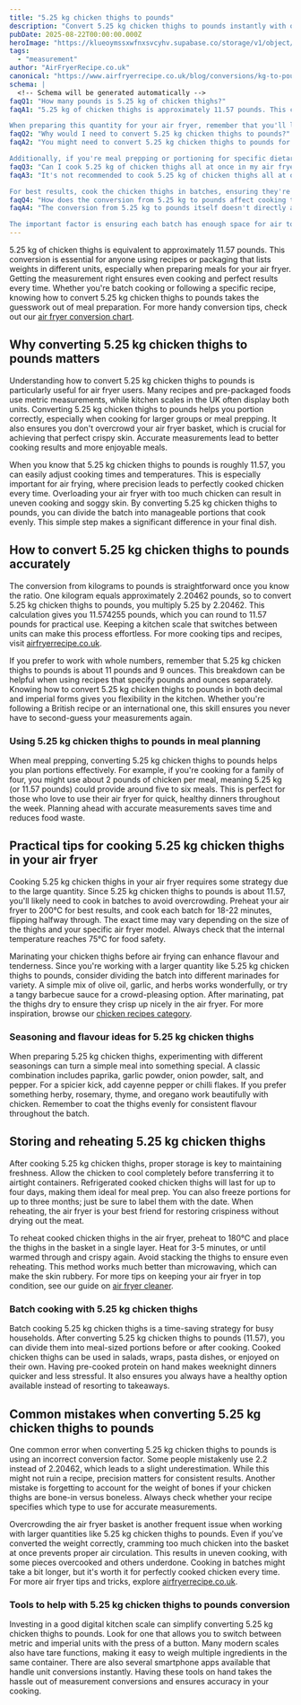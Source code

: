 ```yaml
---
title: "5.25 kg chicken thighs to pounds"
description: "Convert 5.25 kg chicken thighs to pounds instantly with our simple guide. Perfect for air fryer meal prep and portion planning. Get cooking now!"
pubDate: 2025-08-22T00:00:00.000Z
heroImage: "https://klueoymssxwfnxsvcyhv.supabase.co/storage/v1/object/public/Shmucket/5-25-kg-chicken-thighs-to-pounds.webp"
tags:
  - "measurement"
author: "AirFryerRecipe.co.uk"
canonical: "https://www.airfryerrecipe.co.uk/blog/conversions/kg-to-pounds/5-25-kg-chicken-thighs-to-pounds"
schema: |
  <!-- Schema will be generated automatically -->
faqQ1: "How many pounds is 5.25 kg of chicken thighs?"
faqA1: "5.25 kg of chicken thighs is approximately 11.57 pounds. This conversion uses the standard ratio where 1 kilogram equals about 2.20462 pounds. For practical purposes, you can round this to 11.6 pounds or even 11 pounds 9 ounces if you prefer working with imperial measurements.

When preparing this quantity for your air fryer, remember that you'll likely need to cook in batches to ensure even cooking. Overcrowding the basket can lead to uneven results, so dividing the 5.25 kg (11.57 pounds) into smaller portions is recommended for best air frying performance."
faqQ2: "Why would I need to convert 5.25 kg chicken thighs to pounds?"
faqA2: "You might need to convert 5.25 kg chicken thighs to pounds for several practical reasons. Many recipes, especially those from American sources, use pounds rather than kilograms. If you've purchased chicken in metric weight but need to follow a recipe using imperial measurements, conversion becomes essential.

Additionally, if you're meal prepping or portioning for specific dietary needs, knowing the weight in pounds helps with accuracy. When using your air fryer, understanding the weight in pounds can help you determine appropriate batch sizes and cooking times for optimal results."
faqQ3: "Can I cook 5.25 kg of chicken thighs all at once in my air fryer?"
faqA3: "It's not recommended to cook 5.25 kg of chicken thighs all at once in most standard air fryers. This quantity converts to approximately 11.57 pounds, which would significantly overcrowd the basket and prevent proper air circulation. Overcrowding leads to uneven cooking, with some pieces remaining undercooked while others become overdone.

For best results, cook the chicken thighs in batches, ensuring they're arranged in a single layer with space between each piece. This might take more time but will yield perfectly cooked, crispy chicken thighs every time. Most air fryers work best with 1-2 pounds per batch depending on the model size."
faqQ4: "How does the conversion from 5.25 kg to pounds affect cooking time in an air fryer?"
faqA4: "The conversion from 5.25 kg to pounds itself doesn't directly affect cooking time, but the total quantity does. Since 5.25 kg equals approximately 11.57 pounds, you'll need to cook in multiple batches rather than adjusting the time for a single large batch. Each batch should be cooked for the standard time (typically 18-22 minutes at 200°C for chicken thighs).

The important factor is ensuring each batch has enough space for air to circulate properly. While the total cooking time will be longer due to multiple batches, the per-batch timing remains consistent. Always use a meat thermometer to check that the internal temperature reaches 75°C for food safety regardless of batch size."
---
```

<p>5.25 kg of chicken thighs is equivalent to approximately 11.57 pounds. This conversion is essential for anyone using recipes or packaging that lists weights in different units, especially when preparing meals for your air fryer. Getting the measurement right ensures even cooking and perfect results every time. Whether you're batch cooking or following a specific recipe, knowing how to convert 5.25 kg chicken thighs to pounds takes the guesswork out of meal preparation. For more handy conversion tips, check out our <a href=https://www.airfryerrecipe.co.uk/air-fryer-conversion-chart>air fryer conversion chart</a>.</p>

<h2>Why converting 5.25 kg chicken thighs to pounds matters</h2>
<p>Understanding how to convert 5.25 kg chicken thighs to pounds is particularly useful for air fryer users. Many recipes and pre-packaged foods use metric measurements, while kitchen scales in the UK often display both units. Converting 5.25 kg chicken thighs to pounds helps you portion correctly, especially when cooking for larger groups or meal prepping. It also ensures you don't overcrowd your air fryer basket, which is crucial for achieving that perfect crispy skin. Accurate measurements lead to better cooking results and more enjoyable meals.</p>
<p>When you know that 5.25 kg chicken thighs to pounds is roughly 11.57, you can easily adjust cooking times and temperatures. This is especially important for air frying, where precision leads to perfectly cooked chicken every time. Overloading your air fryer with too much chicken can result in uneven cooking and soggy skin. By converting 5.25 kg chicken thighs to pounds, you can divide the batch into manageable portions that cook evenly. This simple step makes a significant difference in your final dish.</p>

<h2>How to convert 5.25 kg chicken thighs to pounds accurately</h2>
<p>The conversion from kilograms to pounds is straightforward once you know the ratio. One kilogram equals approximately 2.20462 pounds, so to convert 5.25 kg chicken thighs to pounds, you multiply 5.25 by 2.20462. This calculation gives you 11.574255 pounds, which you can round to 11.57 pounds for practical use. Keeping a kitchen scale that switches between units can make this process effortless. For more cooking tips and recipes, visit <a href=https://www.airfryerrecipe.co.uk/>airfryerrecipe.co.uk</a>.</p>
<p>If you prefer to work with whole numbers, remember that 5.25 kg chicken thighs to pounds is about 11 pounds and 9 ounces. This breakdown can be helpful when using recipes that specify pounds and ounces separately. Knowing how to convert 5.25 kg chicken thighs to pounds in both decimal and imperial forms gives you flexibility in the kitchen. Whether you're following a British recipe or an international one, this skill ensures you never have to second-guess your measurements again.</p>

<h3>Using 5.25 kg chicken thighs to pounds in meal planning</h3>
<p>When meal prepping, converting 5.25 kg chicken thighs to pounds helps you plan portions effectively. For example, if you're cooking for a family of four, you might use about 2 pounds of chicken per meal, meaning 5.25 kg (or 11.57 pounds) could provide around five to six meals. This is perfect for those who love to use their air fryer for quick, healthy dinners throughout the week. Planning ahead with accurate measurements saves time and reduces food waste.</p>

<h2>Practical tips for cooking 5.25 kg chicken thighs in your air fryer</h2>
<p>Cooking 5.25 kg chicken thighs in your air fryer requires some strategy due to the large quantity. Since 5.25 kg chicken thighs to pounds is about 11.57, you'll likely need to cook in batches to avoid overcrowding. Preheat your air fryer to 200°C for best results, and cook each batch for 18-22 minutes, flipping halfway through. The exact time may vary depending on the size of the thighs and your specific air fryer model. Always check that the internal temperature reaches 75°C for food safety.</p>
<p>Marinating your chicken thighs before air frying can enhance flavour and tenderness. Since you're working with a larger quantity like 5.25 kg chicken thighs to pounds, consider dividing the batch into different marinades for variety. A simple mix of olive oil, garlic, and herbs works wonderfully, or try a tangy barbecue sauce for a crowd-pleasing option. After marinating, pat the thighs dry to ensure they crisp up nicely in the air fryer. For more inspiration, browse our <a href=https://www.airfryerrecipe.co.uk/recipe-category/chicken>chicken recipes category</a>.</p>

<h3>Seasoning and flavour ideas for 5.25 kg chicken thighs</h3>
<p>When preparing 5.25 kg chicken thighs, experimenting with different seasonings can turn a simple meal into something special. A classic combination includes paprika, garlic powder, onion powder, salt, and pepper. For a spicier kick, add cayenne pepper or chilli flakes. If you prefer something herby, rosemary, thyme, and oregano work beautifully with chicken. Remember to coat the thighs evenly for consistent flavour throughout the batch.</p>

<h2>Storing and reheating 5.25 kg chicken thighs</h2>
<p>After cooking 5.25 kg chicken thighs, proper storage is key to maintaining freshness. Allow the chicken to cool completely before transferring it to airtight containers. Refrigerated cooked chicken thighs will last for up to four days, making them ideal for meal prep. You can also freeze portions for up to three months; just be sure to label them with the date. When reheating, the air fryer is your best friend for restoring crispiness without drying out the meat.</p>
<p>To reheat cooked chicken thighs in the air fryer, preheat to 180°C and place the thighs in the basket in a single layer. Heat for 3-5 minutes, or until warmed through and crispy again. Avoid stacking the thighs to ensure even reheating. This method works much better than microwaving, which can make the skin rubbery. For more tips on keeping your air fryer in top condition, see our guide on <a href=https://www.airfryerrecipe.co.uk/air-fryer-cleaner>air fryer cleaner</a>.</p>

<h3>Batch cooking with 5.25 kg chicken thighs</h3>
<p>Batch cooking 5.25 kg chicken thighs is a time-saving strategy for busy households. After converting 5.25 kg chicken thighs to pounds (11.57), you can divide them into meal-sized portions before or after cooking. Cooked chicken thighs can be used in salads, wraps, pasta dishes, or enjoyed on their own. Having pre-cooked protein on hand makes weeknight dinners quicker and less stressful. It also ensures you always have a healthy option available instead of resorting to takeaways.</p>

<h2>Common mistakes when converting 5.25 kg chicken thighs to pounds</h2>
<p>One common error when converting 5.25 kg chicken thighs to pounds is using an incorrect conversion factor. Some people mistakenly use 2.2 instead of 2.20462, which leads to a slight underestimation. While this might not ruin a recipe, precision matters for consistent results. Another mistake is forgetting to account for the weight of bones if your chicken thighs are bone-in versus boneless. Always check whether your recipe specifies which type to use for accurate measurements.</p>
<p>Overcrowding the air fryer basket is another frequent issue when working with larger quantities like 5.25 kg chicken thighs to pounds. Even if you've converted the weight correctly, cramming too much chicken into the basket at once prevents proper air circulation. This results in uneven cooking, with some pieces overcooked and others underdone. Cooking in batches might take a bit longer, but it's worth it for perfectly cooked chicken every time. For more air fryer tips and tricks, explore <a href=https://www.airfryerrecipe.co.uk/>airfryerrecipe.co.uk</a>.</p>

<h3>Tools to help with 5.25 kg chicken thighs to pounds conversion</h3>
<p>Investing in a good digital kitchen scale can simplify converting 5.25 kg chicken thighs to pounds. Look for one that allows you to switch between metric and imperial units with the press of a button. Many modern scales also have tare functions, making it easy to weigh multiple ingredients in the same container. There are also several smartphone apps available that handle unit conversions instantly. Having these tools on hand takes the hassle out of measurement conversions and ensures accuracy in your cooking.</p>
